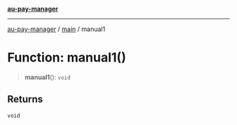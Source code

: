[**au-pay-manager**](../../README.md)

***

[au-pay-manager](../../README.md) / [main](../README.md) / manual1

# Function: manual1()

> **manual1**(): `void`

## Returns

`void`
